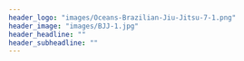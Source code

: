 ```yaml
---
header_logo: "images/Oceans-Brazilian-Jiu-Jitsu-7-1.png"
header_image: "images/BJJ-1.jpg"
header_headline: ""
header_subheadline: ""
---
```

